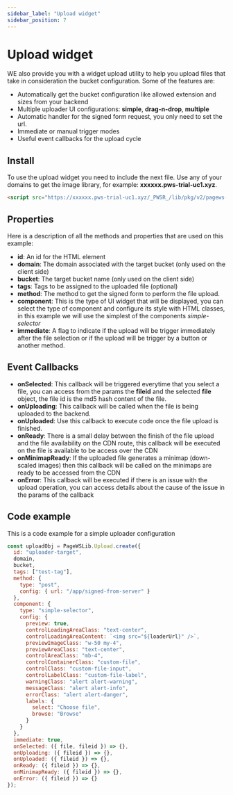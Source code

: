 ```yaml
---
sidebar_label: "Upload widget"
sidebar_position: 7
---
```


# Upload widget

WE also provide you with a widget upload utility to help you upload files that take in consideration the bucket configuration.
Some of the features are:

- Automatically get the bucket configuration like allowed extension and sizes from your backend
- Multiple uploader UI configurations: **simple**, **drag-n-drop**, **multiple**
- Automatic handler for the signed form request, you only need to set the url.
- Immediate or manual trigger modes
- Useful event callbacks for the upload cycle

## Install

To use the upload widget you need to include the next file.
Use any of your domains to get the image library, for example: **xxxxxx.pws-trial-uc1.xyz**.

```html
<script src="https://xxxxxx.pws-trial-uc1.xyz/_PWSR_/lib/pkg/v2/pagews-upload/index.js"></script>
```

## Properties

Here is a description of all the methods and properties that are used on this example:

- **id**: An id for the HTML element
- **domain**: The domain associated with the target bucket (only used on the client side)
- **bucket**: The target bucket name (only used on the client side)
- **tags**: Tags to be assigned to the uploaded file (optional)
- **method**: The method to get the signed form to perform the file upload.
- **component**: This is the type of UI widget that will be displayed, you can select the type of component and configure its style with HTML classes, in this example we will use the simplest of the components _simple-selector_
- **immediate**: A flag to indicate if the upload will be trigger immediately after the file selection or if the upload will be trigger by a button or another method.

## Event Callbacks

- **onSelected**: This callback will be triggered everytime that you select a file, you can access from the params the **fileid** and the selected **file** object, the file id is the md5 hash content of the file.
- **onUploading**: This callback will be called when the file is being uploaded to the backend.
- **onUploaded**: Use this callback to execute code once the file upload is finished.
- **onReady**: There is a small delay between the finish of the file upload and the file availability on the CDN route, this callback will be executed on the file is available to be access over the CDN
- **onMinimapReady**: If the uploaded file generates a minimap (down-scaled images) then this callback will be called on the minimaps are ready to be accessed from the CDN
- **onError**: This callback will be executed if there is an issue with the upload operation, you can access details about the cause of the issue in the params of the callback

## Code example

This is a code example for a simple uploader configuration

```js
const uploadObj = PageWSLib.Upload.create({
  id: "uploader-target",
  domain,
  bucket,
  tags: ["test-tag"],
  method: {
    type: "post",
    config: { url: "/app/signed-from-server" }
  },
  component: {
    type: "simple-selector",
    config: {
      preview: true,
      controlLoadingAreaClass: "text-center",
      controlLoadingAreaContent: `<img src="${loaderUrl}" />`,
      previewImageClass: "w-50 my-4",
      previewAreaClass: "text-center",
      controlAreaClass: "mb-4",
      controlContainerClass: "custom-file",
      controlClass: "custom-file-input",
      controlLabelClass: "custom-file-label",
      warningClass: "alert alert-warning",
      messageClass: "alert alert-info",
      errorClass: "alert alert-danger",
      labels: {
        select: "Choose file",
        browse: "Browse"
      }
    }
  },
  immediate: true,
  onSelected: ({ file, fileid }) => {},
  onUploading: ({ fileid }) => {},
  onUploaded: ({ fileid }) => {},
  onReady: ({ fileid }) => {},
  onMinimapReady: ({ fileid }) => {},
  onError: ({ fileid }) => {}
});
```
